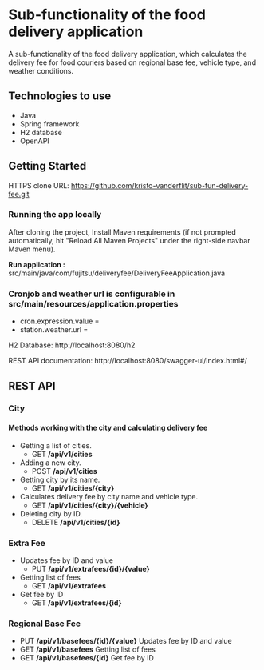 # Sub-functionality of the food delivery application
A sub-functionality of the food delivery application, which calculates the delivery fee for food couriers based on regional base fee, vehicle type, and weather conditions.

## Technologies to use
* Java
* Spring framework
* H2 database
* OpenAPI

## Getting Started
HTTPS clone URL: https://github.com/kristo-vanderflit/sub-fun-delivery-fee.git
### Running the app locally
After cloning the project, Install Maven requirements (if not prompted automatically, hit "Reload All Maven Projects" under the right-side navbar Maven menu). 

**Run application :** src/main/java/com/fujitsu/deliveryfee/DeliveryFeeApplication.java

### Cronjob and weather url is configurable in **src/main/resources/application.properties**
* cron.expression.value =
* station.weather.url =

H2 Database: http://localhost:8080/h2

REST API documentation: http://localhost:8080/swagger-ui/index.html#/

## REST API
### City
#### Methods working with the city and calculating delivery fee
* Getting a list of cities.   
  * GET **/api/v1/cities** 
* Adding a new city.  
  * POST **/api/v1/cities** 
* Getting city by its name.   
  * GET **/api/v1/cities/{city}** 
* Calculates delivery fee by city name and vehicle type.  
  * GET **/api/v1/cities/{city}/{vehicle}** 
* Deleting city by ID.  
  * DELETE **/api/v1/cities/{id}** 

### Extra Fee
* Updates fee by ID and value
  * PUT **/api/v1/extrafees/{id}/{value}** 
* Getting list of fees 
  * GET **/api/v1/extrafees** 
* Get fee by ID
  * GET **/api/v1/extrafees/{id}** 
### Regional Base Fee
* PUT **/api/v1/basefees/{id}/{value}** Updates fee by ID and value
* GET **/api/v1/basefees** Getting list of fees
* GET **/api/v1/basefees/{id}** Get fee by ID



